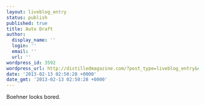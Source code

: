 ```yaml
---
layout: liveblog_entry
status: publish
published: true
title: Auto Draft
author:
  display_name: ''
  login: ''
  email: ''
  url: ''
wordpress_id: 3592
wordpress_url: http://distilledmagazine.com/?post_type=liveblog_entry&#038;p=3592
date: '2013-02-13 02:50:28 +0000'
date_gmt: '2013-02-13 02:50:28 +0000'
---
```

<p>Boehner looks bored.</p>
